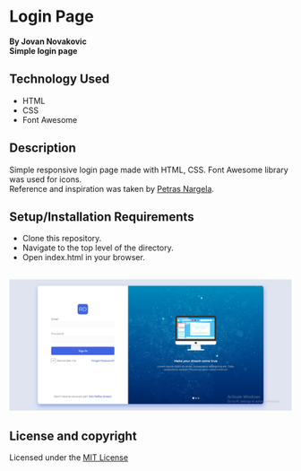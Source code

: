 # Login Page
  
**By Jovan Novakovic**  
**Simple login page**
  
## Technology Used
- HTML
- CSS
- Font Awesome

## Description
Simple responsive login page made with HTML, CSS. Font Awesome library was used for icons.  
Reference and inspiration was taken by [Petras Nargela](https://dribbble.com/shots/9512973-Hire-Ground-Sign-In).

## Setup/Installation Requirements
- Clone this repository.
- Navigate to the top level of the directory.
- Open index.html in your browser.
 <br/>
<img src="./assets/login-page.png" width="600">

## License and copyright 
Licensed under the [MIT License](LICENSE)
